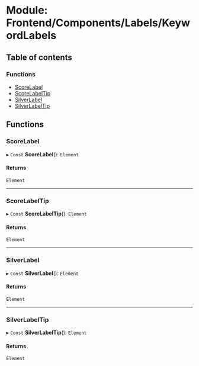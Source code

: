 # Module: Frontend/Components/Labels/KeywordLabels

## Table of contents

### Functions

- [ScoreLabel](Frontend_Components_Labels_KeywordLabels.md#scorelabel)
- [ScoreLabelTip](Frontend_Components_Labels_KeywordLabels.md#scorelabeltip)
- [SilverLabel](Frontend_Components_Labels_KeywordLabels.md#silverlabel)
- [SilverLabelTip](Frontend_Components_Labels_KeywordLabels.md#silverlabeltip)

## Functions

### ScoreLabel

▸ `Const` **ScoreLabel**(): `Element`

#### Returns

`Element`

---

### ScoreLabelTip

▸ `Const` **ScoreLabelTip**(): `Element`

#### Returns

`Element`

---

### SilverLabel

▸ `Const` **SilverLabel**(): `Element`

#### Returns

`Element`

---

### SilverLabelTip

▸ `Const` **SilverLabelTip**(): `Element`

#### Returns

`Element`
